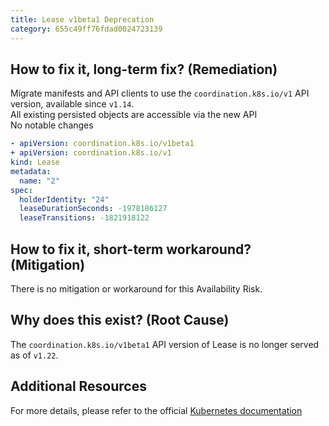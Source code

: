 ```yaml
---
title: Lease v1beta1 Deprecation
category: 655c49ff76fdad0024723139
---
```


## How to fix it, long-term fix? (Remediation)

Migrate manifests and API clients to use the `coordination.k8s.io/v1` API version, available since `v1.14`.  
All existing persisted objects are accessible via the new API  
No notable changes

```yaml sample-lease.yaml
- apiVersion: coordination.k8s.io/v1beta1
+ apiVersion: coordination.k8s.io/v1
kind: Lease
metadata:
  name: "2"
spec:
  holderIdentity: "24"
  leaseDurationSeconds: -1978186127
  leaseTransitions: -1821918122
```

## How to fix it, short-term workaround? (Mitigation)

There is no mitigation or workaround for this Availability Risk.

## Why does this exist? (Root Cause)

The `coordination.k8s.io/v1beta1` API version of Lease is no longer served as of `v1.22`.

## Additional Resources

For more details, please refer to the official [Kubernetes documentation](https://kubernetes.io/docs/reference/using-api/deprecation-guide/#lease-v122)